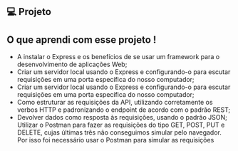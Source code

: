 ## 💻 Projeto
<p>
</p>


## O que aprendi com esse projeto !

<ul>
<li>
A instalar o Express e os benefícios de se usar um framework para o desenvolvimento de aplicações Web;
</li>
<li>
Criar um servidor local usando o Express e configurando-o para escutar requisições em uma porta específica do nosso computador;
</li>
<li>
Criar um servidor local usando o Express e configurando-o para escutar requisições em uma porta específica do nosso computador;
</li>
<li>
Como estruturar as requisições da API, utilizando corretamente os verbos HTTP e padronizando o endpoint de acordo com o padrão REST;
</li>
<li>
Devolver dados como resposta às requisições, usando o padrão JSON;
Utilizar o Postman para fazer as requisições do tipo GET, POST, PUT e DELETE, cujas últimas três não conseguimos simular pelo navegador. Por isso foi necessário usar o Postman para simular as requisições
</li>
</ul>